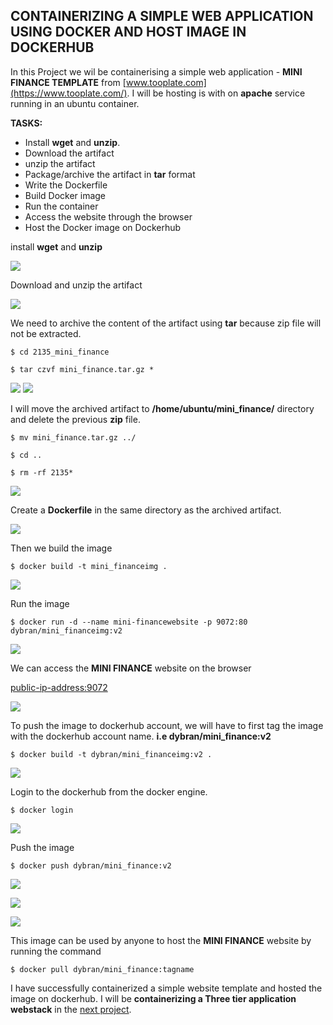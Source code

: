 ## __CONTAINERIZING A SIMPLE WEB APPLICATION USING DOCKER AND HOST IMAGE IN DOCKERHUB__

In this Project we wil be containerising a simple web application - __MINI FINANCE TEMPLATE__ from [www.tooplate.com](https://www.tooplate.com/). I will be hosting is with on __apache__ service running in an ubuntu container.

__TASKS:__
 - Install __wget__ and __unzip__.
 - Download the artifact
 - unzip the artifact
 - Package/archive the artifact in __tar__ format
 - Write the Dockerfile
 - Build Docker image
 - Run the container
 - Access the website through the browser
 - Host the Docker image on Dockerhub


install __wget__ and __unzip__

![](./images/install.PNG)

Download and unzip the artifact

![](./images/unzip.PNG)

We need to archive the content of the artifact using __tar__  because zip file will not be extracted. 

`$ cd 2135_mini_finance`

`$ tar czvf mini_finance.tar.gz *`

![](./images/tarr.PNG)
![](./images/mini.PNG)

I will move the archived artifact to __/home/ubuntu/mini_finance/__ directory and delete the previous __zip__ file.

`$ mv mini_finance.tar.gz ../`

`$ cd ..`

`$ rm -rf 2135*`

![](./images/move.PNG)

Create a __Dockerfile__ in the same directory as the archived artifact.

![](./images/addd.PNG)

Then we build the image

`$ docker build -t mini_financeimg .`

![](./images/bimg.PNG)

Run the image

`$ docker run -d --name mini-financewebsite -p 9072:80 dybran/mini_financeimg:v2`

![](./images/run.PNG)

We can access the __MINI FINANCE__ website on the browser

<public-ip-address:9072>

![](./images/mii.PNG)

To push the image to dockerhub account, we will have to first tag the image with the dockerhub account name. __i.e  dybran/mini_finance:v2__

`$ docker build -t dybran/mini_financeimg:v2 .`

![](./images/tagi.PNG)

Login to the dockerhub from the docker engine.

`$ docker login` 

![](./images/succ.PNG)

Push the image

`$ docker push dybran/mini_finance:v2`

![](./images/pu.PNG)

![](./images/puuu.PNG)

![](./images/pii.PNG)


This image can be used by anyone to host the __MINI FINANCE__ website by running the command

`$ docker pull dybran/mini_finance:tagname`

I have successfully containerized a simple website template and hosted the image on dockerhub. I will be __containerizing a Three tier application webstack__ in the [next project](https://github.com/dybran/Containerizing-an-Application-using-Docker).